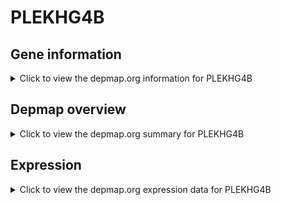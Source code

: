 <h1>PLEKHG4B</h1>

<h2>Gene information</h2>
<details>
  <summary>Click to view the depmap.org information for PLEKHG4B</summary>
  <p><a href="https://depmap.org/portal/gene/PLEKHG4B?tab=about" target="_BLANK">Open page in a new tab...</a></p>
  <iframe src="https://depmap.org/portal/gene/PLEKHG4B?tab=about" style="border:none;width:100%;height:800px"></iframe>
</details>

<h2>Depmap overview</h2>
<details>
  <summary>Click to view the depmap.org summary for PLEKHG4B</summary>
  <p><a href="https://depmap.org/portal/gene/PLEKHG4B?tab=overview" target="_BLANK">Open page in a new tab...</a></p>
  <iframe src="https://depmap.org/portal/gene/PLEKHG4B?tab=overview" style="border:none;width:100%;height:800px"></iframe>
</details>

<h2>Expression</h2>
<details>
  <summary>Click to view the depmap.org expression data for PLEKHG4B</summary>
  <p><a href="https://depmap.org/portal/gene/PLEKHG4B?tab=characterization" target="_BLANK">Open page in a new tab...</a></p>
  <iframe src="https://depmap.org/portal/gene/PLEKHG4B?tab=characterization" style="border:none;width:100%;height:800px"></iframe>
</details>


<!--
<h2>Reactome Pathway diagram</h2>
<details>
  <summary>Click to view the Reactome pathway for PLEKHG4B</summary>
  <p><a href="PURL" target="_BLANK">Open page in a new tab...</a></p>
  PNAME
</details>
-->


